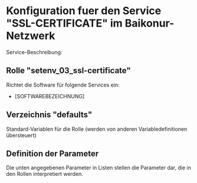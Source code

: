 # Konfiguration fuer den Service "SSL-CERTIFICATE" im Baikonur-Netzwerk
Service-Beschreibung:

## Rolle "setenv_03_ssl-certificate"
Richtet die Software für folgende Services ein:
* [SOFTWAREBEZEICHNUNG]

## Verzeichnis "defaults"
Standard-Variablen für die Rolle (werden von anderen Variabledefinitionen übersteuert)

## Definition der Parameter
Die unten angegebenen Parameter in Listen stellen die Parameter dar, die in den Rollen interpretiert werden.
